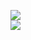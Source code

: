 [![](https://img.shields.io/badge/Made%20With-Github%20Spray-lightgrey.svg?style=for-the-badge&logo=github)](https://github.com/Annihil/github-spray#1594)  
[![](https://i.imgur.com/2DrTn0Z.gif)](https://github.com/Annihil/github-spray)
